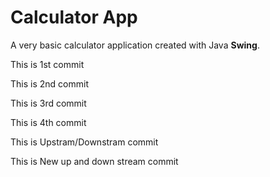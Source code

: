 # Calculator App
A very basic calculator application created with Java **Swing**. 

This is 1st commit

This is 2nd commit

This is 3rd commit

This is 4th commit

This is Upstram/Downstram commit

This is New up and down stream commit
